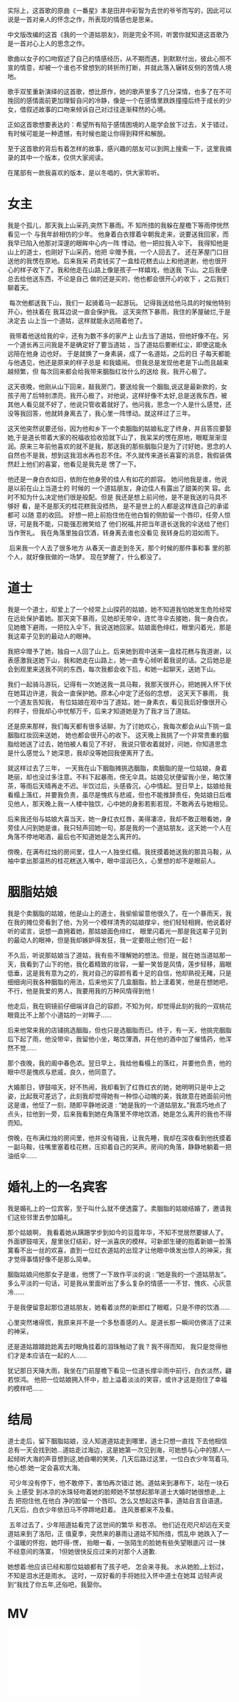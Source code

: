实际上，这首歌的原曲《一番星》本是田井中彩智为去世的爷爷而写的，因此可以说是一首对亲人的怀念之作，所表现的情感也是思亲。

中文版改编的这首《我的一个道姑朋友》，则是完全不同，听罢你就知道这首歌乃是一首对心上人的思念之作。

歌曲以女子的口吻叙述了自己的情感经历，从不期而遇，到默默付出，彼此心照不宣的情意，却被一个谁也不曾想到的转折所打断，并就此落入辗转反侧的苦情人境地。

歌手双笙重新演绎的这首歌，想比原作，她的歌声里多了几分深情，也多了在不可挽回的感情面前更加理智自问的冷静，像是一个在感情里跌跌撞撞后终于成长的少女，借叙述故事的口吻来倾诉自己对过往逐渐释然的心境。

正如这首歌想要表达的：希望所有陷于感情困境的人能学会放下过去，关于错过，有时候可能是一种遗憾，有时候也能让你得到释怀和解脱。

至于这首歌的背后有着怎样的故事，感兴趣的朋友可以到网上搜索一下，这里我摘录的其中一个版本，仅供大家阅读。

在尾部有一款我喜欢的版本，是以冬唱的，供大家聆听。

# 女主

我是个孤儿，那天我上山采药,突然下暴雨。不 知所措的我躲在屋檐下等雨停恍然看见一个 与我年龄相仿的少年。 他身着白衣撑着伞朝我走来，说要送我回家，而 我早已陷入他那对深邃的眼眸中心内一阵 悸动。他一把拉我入伞下。 我得知他是山上的道士，也刚好下山采药，他把 伞赠予我，一个人回去了。 还在茅屋门口目送他的我愣在原地。后来我采 药卖钱买了一盒桂花糕去山上和他道谢，他也很开心的样子收下了。我和他走在山路上像是孩子一样嬉戏，他送我 下山。之后我便总去给他送东西，不论是自己 做的还是买的，他也都会很开心的收下 ，之后我们聊着天。

​ 每次他都送我下山，我们一 起骑着马一起游玩。 记得我送给他马具的时候他特别开心，他扶着在 我耳边说一直会保护我。 这天突然下暴雨，我住的茅屋破烂,于是决定去 山上当一个道姑，这样就能永远陪着他了。

​ 我带着他送给我的伞，还有为数不多的家产上 山去当了道姑，但他好像不在。另一个道长再三问我是不是确定好了要当道姑 ，当了道姑后要断红尘，即使这能永远陪在他身 边也好。 于是就换了一身素装，成了一名道姑，之后的日 子每天都能与他遇见，他还是原来的样子总是 和我嬉闹。 但我总是发现他老是下山而且越来越频繁，但 每次回来都会给我带来胭脂红妆什么的送给 我，我开心极了。

​ 这天夜晚，他刚从山下回来，敲我房门，要送给我一个胭脂,说这是最新款的，女孩子用了后特别漂亮，我开心极了。对他说，这样好像不太好,总是送我东西，被其他人看见就不好了，他说只管收着就好了。他问我，思念一个人是什么感觉，还没等我回答，他就转身离去了，我心里一阵悸动。就这样过了三年。

​ 这天他突然说要还俗，因为他和乡下一个卖胭脂的姑娘私定了终身，并且答应要娶她,于是道长带着大家的祝福收拾收拾就下山了，我呆呆的愣在原地，眼眶渐渐湿润。原来三年前他喜欢的就不是我，那送我的那些胭脂只是为了讨好她，思念的人自然也不是我，想到这我泪水再也忍不住。不久就传来道长喜宴的消息，我假装偶然赶上他们的喜宴，他看见是我先是 愣了一下。

他还是一身白衣如旧，依附在他身旁的佳人有如花的颜容。 她问他我是谁，他说是以前在山上当道士的 时候的 一个道姑朋友，身边佳人有露出了甜美的笑 容。此时不知为什么决定他们很是般配。但是 我还是想上前问他，是不是我送的马具不够好 看，是不是那天的桂花糕我没捂热， 是不是世上的人都是这样连自己的承诺都可 以随 意的收回。 好想一把上前抱住他在他白皙的侧脸留一个唇印，任旁人惊讶，可是我不能，只能强忍微笑给了 他们祝福,并把当年道长送我的伞送给了他们当作贺礼。 我在角落里独自饮酒，转身离去谁也没看见 我转身后的泪如雨下。

​ 后来我一个人去了很多地方 从春天一直走到冬天，那个时候的那件事和事 里的那个人，就好像我做的一场梦。 现在梦醒了，什么都没了。

# 道士

我是一个道士，却爱上了一个经常上山探药的姑娘，她不知道我怕她发生危险经常在远处保护着她。那天突下暴雨，见她却无带伞，连忙寻伞去接她，我一身白衣，见她檐下避雨，一把拉入伞下，我说送她回家。姑娘面色绯红，眼里闪着光，那是我这辈子见到的最动人的眼神。

我把伞赠予了她，独自一人回了山上。后来她到观中送来一盒桂花糕与我道谢，以表感激我送她下山，我和她走在山路上，她一直专心倾听着我说的话。之后她总是会到观里来送我不同的东西，每次我都会收下后，和她一起聊天，送她下山。

我们一起骑马游玩，记得有一次她送我一具马鞍，我那天很开心，把她拥入怀下伏在她耳边许道，我会一直保护她。原本心中定了还俗的念想， 这天天下暴雨， 我一个道友告知我， 有位姑娘在观中当了道姑，她一身素衣，看见我后好像很开心的样子，但我却心中忧郁万千，后来才知道她是为了我才当了道姑。

还是原来那样，我们每天都有很多话聊，为了讨她欢心，我每次都会从山下挑一盒胭脂红妆回来送她， 她也都会很开心的收下。 这天晚上我挑了一个非常贵重的胭脂给她送了过去，她怕被人看见了不好， 我说只管收着就好，问她，你知道思念是什么感觉么 ? 她深思，我却没等她回我便离开了去。

就这样过去了三年， 一天我在山下胭脂摊挑选胭脂，卖胭脂的是一位姑娘，身着艳丽，却也没过多注意。不料下起暴雨，傍无伞具。姑娘见状便留我小坐，略饮薄茶，等雨后天晴再走不迟。半饮过后，头感昏沉，心中情起。翌日早上，姑娘给我看榻上落红，并要我负责，虽尽是愧疚与悲戚，但也不能推辞责任，免姑娘日后难见他人，那天晚上我一人楼中独饮，心中她的身影若影若现，不敢再去与她相见。

后来我还俗与姑娘大喜当天，她一身红衣红唇，美得凄凉，我却不敢正眼看她，身旁佳人问到她是谁，我只轻声回她一句，那是我的一个道姑朋友。这天她一个人在角落不停地喝酒，最后也不知道她是怎么离开的。

傍晚，在满布红烛的房间里，佳人一人独坐红榻。我抚摸着她送我的那具马鞍，从袖中拿出那温热的桂花糕送入嘴中，眼中湿润已久，心里想的却不是眼前人。

# 胭脂姑娘

我是个卖胭脂的姑娘，他是山上的道士，我偷偷留意他很久了。在一个暴雨天，我在我的摊位旁看到了他，为另一个模样清秀的姑娘撑伞，他们轻轻相拥，他说着好听的诺言，说想一直拥着她，那姑娘面色绯红， 眼里闪着光一那是我这辈子见到的最动人的眼神，但是我却嫉妒得发狂，我一定要阻止他们在一起 !

不久后，听说那姑娘当了道姑，我有些不理解她的想法。但是，就在她当道姑那一天，我看到了山下的他，我化着精致的妆容，一颦一笑皆是风情，莲步轻移，眉眼低垂，这是我有意为之的，我对自己的容颜有着十足的自信，他却熟视无睹，只是细细询问我各种胭脂的用法，后来他买了几盒胭脂，脸上漾着笑，他是在想她吧，不行，他是我爱的男人，我要用我的万种风情得到他 !

他走后，我在铜镜前仔细端详自己的容颜，不知为何，却觉得此刻的我的一双桃花眼竟比不上那个小道姑的一对眸子……

后来他常来我的店铺挑选胭脂，但也只是选胭脂而已。终于，有一天，他挑完胭脂后下起了雨，他没带伞，我留他小坐，略饮薄酒，并在他的酒中加了催情药，他浑然不觉……

那个夜晚，我的阁中春色浓。翌日早上，我给他看榻上的落红，并要他负责，他的眼中尽是愧疚与悲戚，良久，他同意了。

大婚那日，锣鼓喧天，好不热闹，我却看到了红唇红衣的她，她明明只是中上之姿，比起我可差远了，此刻我却觉得她有一种惊心动魄的美，我故意在她面前问他这是谁，他怔了一刻，随即平静地说道 : “她是我的一个道姑朋友。”我乖巧地点了点头，拉他到一旁，后来我看到她在角落里不停地饮酒，她是怎么离开的我也不得而知。

傍晚，在布满红烛的房间里，他并没有碰我，让我先睡，我却在深夜看到他抚摸着一副马鞍，往嘴里塞着桂花糕，压抑着自己的哭声。房间的角落，静静地躺着一把油纸伞……

# 婚礼上的一名宾客

我是婚礼上的一位宾客，至于叫什么就不便透露了。卖胭脂的姑娘结婚了，邀请我们这些邻里去参加婚礼。

那个姑娘啊， 我看着她从蹒跚学步到如今的豆蔻年华，不知不觉居然要嫁人了。外面锣鼓喧天，屋里张灯结彩，好一派喜庆的模样。可新郎生硬的抱着新娘一脸落寞看不出一丝的欢喜，直到一位红衣道姑的出现才让他眼中焕发出惊人的神采，我才觉得事情好像不是那么简单。

胭脂姑娘问他那女子是谁，他愣了一下故作平淡的说 : “她是我的一个道姑朋友”。 多么平淡的一句话，可是我从里面听出了多么复杂的情感一一不甘、愧疚、心灰意冷……

于是我便留意起那位道姑朋友，她看着淡然的新郎红了眼眶，只是不停的饮酒……

心里突然堵得慌，我原来并不是一个多愁善感的人。是道长那一瞬间仿佛活了过来的神采，

还是道姑踉踉跄跄离去时眼角挂着的泪珠触动了我 ? 我不得而知， 我只是觉得他们才是本应该在一起的人……

犹记那日天降大雨，我坐在门前屋檐下看见一位道长撑伞雨中前行，白衣淡然，翩若惊鸿。 他把一位姑娘拥入怀中，脸上溢着淡淡的笑容，或许才这是抱住了幸福的模样吧……

# 结局

道士走后，留下胭脂姑娘，没人知道道姑走到哪里，道士只想一直找 下去他相信总有一天会找到她…道姑走过海边，这是她第一次见到海，可她想与心中的那人一起倾听大海的声音想到这,她自嘲的笑笑，几天后路过这里，一位白衣少年驾着马,他心想:她一定会喜欢大海。

​ 可少年没有停下，他不敢停下，害怕再次错过 她。道姑来到瀑布下，站在一块石头 上感受 到冰凉的水珠轻吻着她的脸颊她不禁想起那年道士大婚时她很想走_上去 把抱住他,在他白 净的脸留一 个唇印。怎么又想起这件事，道姑自言自语道。 几天后，白衣少年依旧马不停蹄地赶着。 连风景都来不及看。

​ 五年过去了，少年陪道姑看完了这世间的繁华 和苍凉。 他们近在咫尺却远在天变道姑来到了洛阳，正 值夏季，突然来的暴雨让道姑不知所措，慌乱中 她跌入了一个温暖的怀抱，她吓得-愣， 抬眼一看，一张陌生的脸她有些失望眼底闪 过一抹不经意间的落寞， 1但她很快反应过来的对那个人道歉.

她想着:他应该已经和那位姑娘都有了孩子吧， 怎会来寻我。 水从她脸_上划过，不知是泪水还是雨水。 这时，一双好看的手将她拉入怀中道士在她耳 边轻声说到“我找了你五年,还俗吧，我娶你。

# MV

<iframe src="//player.bilibili.com/player.html?aid=634102064&bvid=BV1db4y187wo&cid=439044412&page=1" scrolling="no" border="0" frameborder="no" framespacing="0" allowfullscreen="true"> </iframe>